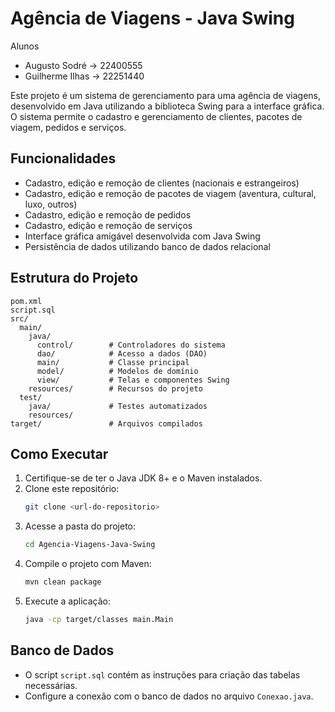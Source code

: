 # Agência de Viagens - Java Swing

Alunos
- Augusto Sodré   -> 22400555
- Guilherme Ilhas -> 22251440

Este projeto é um sistema de gerenciamento para uma agência de viagens, desenvolvido em Java utilizando a biblioteca Swing para a interface gráfica. O sistema permite o cadastro e gerenciamento de clientes, pacotes de viagem, pedidos e serviços.

## Funcionalidades
- Cadastro, edição e remoção de clientes (nacionais e estrangeiros)
- Cadastro, edição e remoção de pacotes de viagem (aventura, cultural, luxo, outros)
- Cadastro, edição e remoção de pedidos
- Cadastro, edição e remoção de serviços
- Interface gráfica amigável desenvolvida com Java Swing
- Persistência de dados utilizando banco de dados relacional

## Estrutura do Projeto
```
pom.xml
script.sql
src/
  main/
    java/
      control/        # Controladores do sistema
      dao/            # Acesso a dados (DAO)
      main/           # Classe principal
      model/          # Modelos de domínio
      view/           # Telas e componentes Swing
    resources/        # Recursos do projeto
  test/
    java/             # Testes automatizados
    resources/
target/               # Arquivos compilados
```

## Como Executar
1. Certifique-se de ter o Java JDK 8+ e o Maven instalados.
2. Clone este repositório:
   ```bash
   git clone <url-do-repositorio>
   ```
3. Acesse a pasta do projeto:
   ```bash
   cd Agencia-Viagens-Java-Swing
   ```
4. Compile o projeto com Maven:
   ```bash
   mvn clean package
   ```
5. Execute a aplicação:
   ```bash
   java -cp target/classes main.Main
   ```

## Banco de Dados
- O script `script.sql` contém as instruções para criação das tabelas necessárias.
- Configure a conexão com o banco de dados no arquivo `Conexao.java`.
